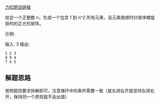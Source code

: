 [力扣题目链接](https://leetcode.cn/problems/spiral-matrix-ii/)

给定一个正整数 n，生成一个包含 1 到 n^2 所有元素，且元素按顺时针顺序螺旋排列的正方形矩阵。

示例:

输入: 3
输出:
```
1 2 3
8 9 4
7 6 5
```


## 解题思路

按照题目要求拆解即可，注意循环中的条件需要一致（是左闭右开就坚持左闭右开，保持同一个原则就不会出错）